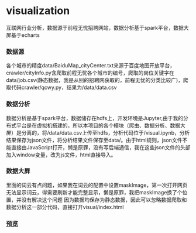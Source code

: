 # visualization
互联网行业分析，数据源于前程无忧招聘网站，数据分析基于spark平台，数据大屏基于echarts

### 数据源
各个城市的精度data/BaiduMap_cityCenter.txt来源于百度地图开放平台，crawler/cityInfo.py含爬取前程无忧各个城市的编号，爬取的岗位关键字在data/job.csv(静态数据，我是从别的招聘网获取的，前程无忧的分类比较广)，爬取代码crawler/qcwy.py，结果为/data/data.csv

### 数据分析
数据分析是基于spark平台，数据储存在hdfs上，开发环境是Jupyter,由于我的分布式平台是在虚拟机搭建的，所以本项目的各个模块（爬虫、数据分析、数据大屏）是分离的，将/data/data.csv上传至hdfs，分析代码位于/visual.ipynb，分析结果保存为json文件，将分析结果文件保存至data/。由于html规则，json文件不能直接由JavaScript打开，懒是原罪，没有写后端通信，我在这些json文件的头部加入window变量，改为js文件，html直接导入。

### 数据大屏
里面的词云有点问题，如果我在词云的配置中设置maskImage，第一次打开网页无法显示词云，得需要刷新才能完整显示，懒是原罪，我把maskImage换了个位置，并没有解决这个问题
因为数据均保存为静态数据，因此可以忽略数据爬取和数据分析这一部分代码，直接打开visual/index.html

### [预览](https://zyoungbright.github.io/visualization/visual/index.html)